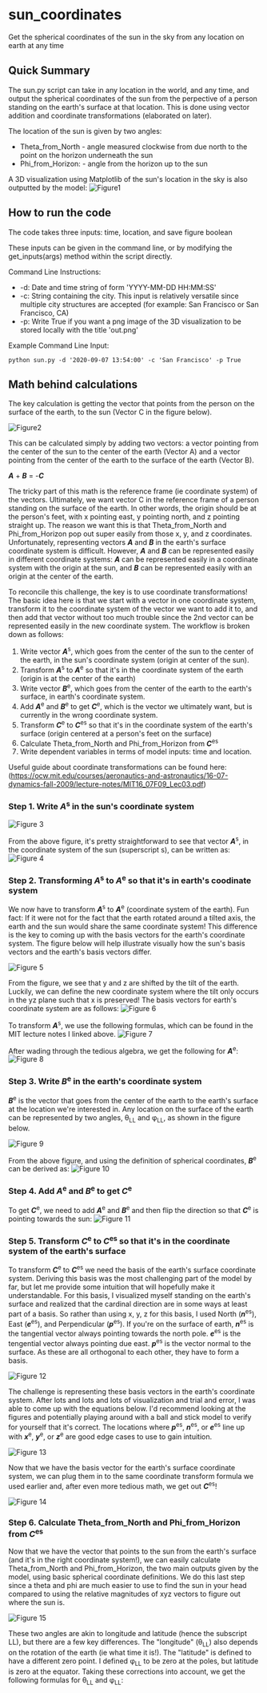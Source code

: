 # sun_coordinates
Get the spherical coordinates of the sun in the sky from any location on earth at any time

## Quick Summary
The sun.py script can take in any location in the world, and any time, and output the spherical coordinates of the sun from the perpective of a person standing on the earth's surface at that location. This is done using vector addition and coordinate transformations (elaborated on later).

The location of the sun is given by two angles:
* Theta_from_North - angle measured clockwise from due north to the point on the horizon underneath the sun
* Phi_from_Horizon: - angle from the horizon up to the sun

A 3D visualization using Matplotlib of the sun's location in the sky is also outputted by the model:
![Figure1](Figures/figure1.png)

## How to run the code
The code takes three inputs: time, location, and save figure boolean

These inputs can be given in the command line, or by modifying the get_inputs(args) method within the script directly.

Command Line Instructions:
* -d: Date and time string of form 'YYYY-MM-DD HH:MM:SS'
* -c: String containing the city. This input is relatively versatile since multiple city structures are accepted (for example: San Francisco or San Francisco, CA)
* -p: Write True if you want a png image of the 3D visualization to be stored locally with the title 'out.png'

Example Command Line Input:

```
python sun.py -d '2020-09-07 13:54:00' -c 'San Francisco' -p True
```

## Math behind calculations

The key calculation is getting the vector that points from the person on the surface of the earth, to the sun (Vector C in the figure below). 

![Figure2](Figures/figure2.png)

This can be calculated simply by adding two vectors: a vector pointing from the center of the sun to the center of the earth (Vector A) and a vector pointing from the center of the earth to the surface of the earth (Vector B).

_**A**_ + _**B**_ = -_**C**_ 

The tricky part of this math is the reference frame (ie coordinate system) of the vectors. Ultimately, we want vector C in the reference frame of a person standing on the surface of the earth. In other words, the origin should be at the person's feet, with x pointing east, y pointing north, and z pointing straight up. The reason we want this is that Theta_from_North and Phi_from_Horizon pop out super easily from those x, y, and z coordinates. Unfortunately, representing vectors _**A**_ and _**B**_ in the earth's surface coordinate system is difficult. However, _**A**_ and _**B**_ can be represented easily in different coordinate systems: _**A**_ can be represented easily in a coordinate system with the origin at the sun, and _**B**_ can be represented easily with an origin at the center of the earth.

To reconcile this challenge, the key is to use coordinate transformations! The basic idea here is that we start with a vector in one coordinate system, transform it to the coordinate system of the vector we want to add it to, and then add that vector without too much trouble since the 2nd vector can be represented easily in the new coordinate system. The workflow is broken down as follows:

1. Write vector _**A**_<sup>s</sup>, which goes from the center of the sun to the center of the earth, in the sun's coordinate system (origin at center of the sun).
2. Transform _**A**_<sup>s</sup> to _**A**_<sup>e</sup> so that it's in the coordinate system of the earth (origin is at the center of the earth)
3. Write vector _**B**_<sup>e</sup>, which goes from the center of the earth to the earth's surface, in earth's coordinate system.
4. Add _**A**_<sup>e</sup> and _**B**_<sup>e</sup> to get _**C**_<sup>e</sup>, which is the vector we ultimately want, but is currently in the wrong coordinate system.
5. Transform _**C**_<sup>e</sup> to _**C**_<sup>es</sup> so that it's in the coordinate system of the earth's surface (origin centered at a person's feet on the surface)
6. Calculate Theta_from_North and Phi_from_Horizon from _**C**_<sup>es</sup>
7. Write dependent variables in terms of model inputs: time and location.

Useful guide about coordinate transformations can be found here:
(https://ocw.mit.edu/courses/aeronautics-and-astronautics/16-07-dynamics-fall-2009/lecture-notes/MIT16_07F09_Lec03.pdf)

### Step 1. Write _**A**_<sup>s</sup> in the sun's coordinate system

![Figure 3](Figures/figure3.png)

From the above figure, it's pretty straightforward to see that vector _**A**_<sup>s</sup>, in the coordinate system of the sun (superscript s), can be written as:
![Figure 4](Figures/figure4.png)

### Step 2. Transforming _**A**_<sup>s</sup> to _**A**_<sup>e</sup> so that it's in earth's coodinate system

We now have to transform _**A**_<sup>s</sup> to _**A**_<sup>e</sup> (coordinate system of the earth). Fun fact: If it were not for the fact that the earth rotated around a tilted axis, the earth and the sun would share the same coordinate system! This difference is the key to coming up with the basis vectors for the earth's coordinate system. The figure below will help illustrate visually how the sun's basis vectors and the earth's basis vectors differ.

![Figure 5](Figures/figure5.png)

From the figure, we see that y and z are shifted by the tilt of the earth. Luckily, we can define the new coordinate system where the tilt only occurs in the yz plane such that x is preserved! The basis vectors for earth's coordinate system are as follows:
![Figure 6](Figures/figure6.png)

To transform _**A**_<sup>s</sup>, we use the following formulas, which can be found in the MIT lecture notes I linked above.
![Figure 7](Figures/figure7.png)

After wading through the tedious algebra, we get the following for _**A**_<sup>e</sup>:
![Figure 8](Figures/figure8.png)

### Step 3. Write _**B**_<sup>e</sup> in the earth's coordinate system

_**B**_<sup>e</sup> is the vector that goes from the center of the earth to the earth's surface at the location we're interested in. Any location on the surface of the earth can be represented by two angles, &theta;<sub>LL</sub> and &phi;<sub>LL</sub>, as shown in the figure below. 

![Figure 9](Figures/figure9.png)

From the above figure, and using the definition of spherical coordinates, _**B**_<sup>e</sup> can be derived as:
![Figure 10](Figures/figure10.png)

### Step 4. Add _**A**_<sup>e</sup> and _**B**_<sup>e</sup> to get _**C**_<sup>e</sup>

To get _**C**_<sup>e</sup>, we need to add _**A**_<sup>e</sup> and _**B**_<sup>e</sup> and then flip the direction so that _**C**_<sup>e</sup> is pointing towards the sun:
![Figure 11](Figures/figure11.png)

### Step 5. Transform _**C**_<sup>e</sup> to _**C**_<sup>es</sup> so that it's in the coordinate system of the earth's surface

To transform _**C**_<sup>e</sup> to _**C**_<sup>es</sup> we need the basis of the earth's surface coordinate system. Deriving this basis was the most challenging part of the model by far, but let me provide some intuition that will hopefully make it understandable. For this basis, I visualized myself standing on the earth's surface and realized that the cardinal direction are in some ways at least part of a basis. So rather than using x, y, z for this basis, I used North (_**n**_<sup>es</sup>), East (_**e**_<sup>es</sup>), and Perpendicular (_**p**_<sup>es</sup>). If you're on the surface of earth, _**n**_<sup>es</sup> is the tangential vector always pointing towards the north pole. _**e**_<sup>es</sup> is the tengential vector always pointing due east. _**p**_<sup>es</sup> is the vector normal to the surface. As these are all orthogonal to each other, they have to form a basis.

![Figure 12](Figures/figure12.png)

The challenge is representing these basis vectors in the earth's coordinate system. After lots and lots and lots of visualization and trial and error, I was able to come up with the equations below. I'd recommend looking at the figures and potentially playing around with a ball and stick model to verify for yourself that it's correct. The locations where _**p**_<sup>es</sup>, _**n**_<sup>es</sup>, or _**e**_<sup>es</sup> line up with _**x**_<sup>e</sup>, _**y**_<sup>e</sup>, or _**z**_<sup>e</sup> are good edge cases to use to gain intuition.

![Figure 13](Figures/figure13.png)

Now that we have the basis vector for the earth's surface coordinate system, we can plug them in to the same coordinate transform formula we used earlier and, after even more tedious math, we get out _**C**_<sup>es</sup>!

![Figure 14](Figures/figure14.png)

### Step 6. Calculate Theta_from_North and Phi_from_Horizon from _**C**_<sup>es</sup>

Now that we have the vector that points to the sun from the earth's surface (and it's in the right coordinate system!), we can easily calculate Theta_from_North and Phi_from_Horizon, the two main outputs given by the model, using basic spherical coordinate definitions. We do this last step since a theta and phi are much easier to use to find the sun in your head compared to using the relative magnitudes of xyz vectors to figure out where the sun is.

 ![Figure 15](Figures/figure15.png) 













These two angles are akin to longitude and latitude (hence the subscript LL), but there are a few key differences. The "longitude" (&theta;<sub>LL</sub>) also depends on the rotation of the earth (ie what time it is!). The "latitude" is defined to have a different zero point. I defined &phi;<sub>LL</sub> to be zero at the poles, but latitude is zero at the equator. Taking these corrections into account, we get the following formulas for &theta;<sub>LL</sub> and &phi;<sub>LL</sub>:












